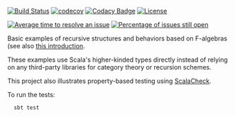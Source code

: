 [![Build Status](https://travis-ci.org/LoyolaChicagoCode/droste-explorations-scala.svg?branch=master)](https://travis-ci.org/LoyolaChicagoCode/droste-explorations-scala)
[![codecov](https://codecov.io/gh/LoyolaChicagoCode/droste-explorations-scala/branch/master/graph/badge.svg)](https://codecov.io/gh/LoyolaChicagoCode/droste-explorations-scala)
[![Codacy Badge](https://api.codacy.com/project/badge/Grade/9f077fda29704e5d84691c2362bb637e)](https://www.codacy.com/app/laufer/droste-explorations-scala?utm_source=github.com&amp;utm_medium=referral&amp;utm_content=LoyolaChicagoCode/droste-explorations-scala&amp;utm_campaign=Badge_Grade)
[![License](http://img.shields.io/:license-mit-blue.svg)](http://doge.mit-license.org)

[![Average time to resolve an issue](http://isitmaintained.com/badge/resolution/LoyolaChicagoCode/droste-explorations-scala.svg)](http://isitmaintained.com/project/LoyolaChicagoCode/droste-explorations-scala "Average time to resolve an issue")
[![Percentage of issues still open](http://isitmaintained.com/badge/open/LoyolaChicagoCode/droste-explorations-scala.svg)](http://isitmaintained.com/project/LoyolaChicagoCode/droste-explorations-scala "Percentage of issues still open")


Basic examples of recursive structures and behaviors based on F-algebras 
(see also [this introduction](https://bartoszmilewski.com/2013/06/10/understanding-f-algebras).

These examples use Scala's higher-kinded types directly instead of relying on any third-party libraries for category theory or recursion schemes.

This project also illustrates property-based testing using [ScalaCheck](https://www.scalacheck.org).

To run the tests:

      sbt test
